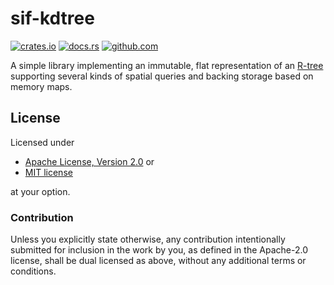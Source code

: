 # sif-kdtree

[![crates.io](https://img.shields.io/crates/v/sif-rtree.svg)](https://crates.io/crates/sif-rtree)
[![docs.rs](https://docs.rs/sif-rtree/badge.svg)](https://docs.rs/sif-rtree)
[![github.com](https://github.com/adamreichold/sif-rtree/actions/workflows/test.yaml/badge.svg)](https://github.com/adamreichold/sif-rtree/actions/workflows/test.yaml)

A simple library implementing an immutable, flat representation of an [R-tree](https://en.wikipedia.org/wiki/R-tree) supporting several kinds of spatial queries and backing storage based on memory maps.

## License

Licensed under

 * [Apache License, Version 2.0](LICENSE-APACHE) or
 * [MIT license](LICENSE-MIT)

at your option.

### Contribution

Unless you explicitly state otherwise, any contribution intentionally submitted for inclusion in the work by you, as defined in the Apache-2.0 license, shall be dual licensed as above, without any additional terms or conditions.
